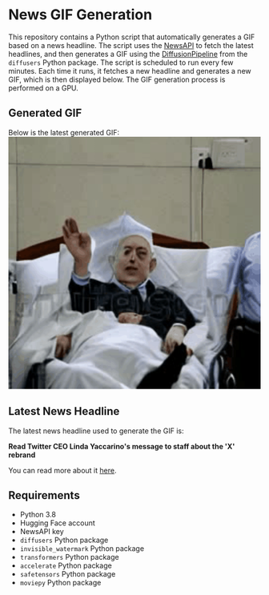 # News GIF Generation
This repository contains a Python script that automatically generates a GIF based on a news headline. The script uses the [NewsAPI](https://newsapi.org/) to fetch the latest headlines, and then generates a GIF using the [DiffusionPipeline](https://github.com/Stability-AI) from the `diffusers` Python package.
The script is scheduled to run every few minutes. Each time it runs, it fetches a new headline and generates a new GIF, which is then displayed below. The GIF generation process is performed on a GPU.

## Generated GIF
Below is the latest generated GIF:
![Generated GIF](output.gif?raw=true&v=1690301390)

## Latest News Headline
The latest news headline used to generate the GIF is:

**Read Twitter CEO Linda Yaccarino's message to staff about the 'X' rebrand**

You can read more about it [here](https://www.cnbc.com/2023/07/24/read-ceo-linda-yaccarinos-message-to-twitter-staff-about-the-rebrand-to-x.html).

## Requirements
- Python 3.8
- Hugging Face account
- NewsAPI key
- `diffusers` Python package
- `invisible_watermark` Python package
- `transformers` Python package
- `accelerate` Python package
- `safetensors` Python package
- `moviepy` Python package
